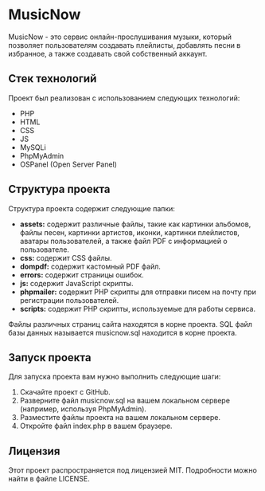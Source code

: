 # MusicNow

MusicNow - это сервис онлайн-прослушивания музыки, который позволяет пользователям создавать плейлисты, добавлять песни в избранное, а также создавать свой собственный аккаунт.

## Стек технологий

Проект был реализован с использованием следующих технологий:

- PHP
- HTML
- CSS
- JS
- MySQLi
- PhpMyAdmin
- OSPanel (Open Server Panel)

## Структура проекта

Структура проекта содержит следующие папки:

- **assets:** содержит различные файлы, такие как картинки альбомов, файлы песен, картинки артистов, иконки, картинки плейлистов, аватары пользователей, а также файл PDF с информацией о пользователе.
- **css:** содержит CSS файлы.
- **dompdf:** содержит кастомный PDF файл.
- **errors:**  содержит страницы ошибок.
- **js:** содержит JavaScript скрипты.
- **phpmailer:** содержит PHP скрипты для отправки писем на почту при регистрации пользователей.
- **scripts:** содержит PHP скрипты, используемые для работы сервиса.

Файлы различных страниц сайта находятся в корне проекта.
SQL файл базы данных называется musicnow.sql находится в корне проекта.

## Запуск проекта

Для запуска проекта вам нужно выполнить следующие шаги:

1. Скачайте проект с GitHub.
2. Разверните файл musicnow.sql на вашем локальном сервере (например, используя PhpMyAdmin).
3. Разместите файлы проекта на вашем локальном сервере.
4. Откройте файл index.php в вашем браузере.

## Лицензия

Этот проект распространяется под лицензией MIT. Подробности можно найти в файле LICENSE.
